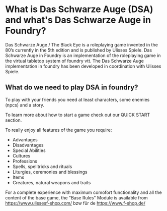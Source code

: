 # What is Das Schwarze Auge (DSA) and what's Das Schwarze Auge in Foundry?  

Das Schwarze Auge / The Black Eye is a roleplaying game invented in the 80’s currently in the 5th edition and is published by Ulisses Spiele.
Das Schwarze Auge in Foundry is an implementation of the roleplaying game in the virtual tabletop system of foundry vtt. The Das Schwarze Auge implementation in foundry has been developed in coordination with Ulisses Spiele.  
 

## What do we need to play DSA in foundry?  
To play with your friends you need at least characters, some enemies (npcs) and a story.

To learn more about how to start a game check out our QUICK START section.

To really enjoy all features of the game you require:
* Advantages
* Disadvantages
* Special Abilities
* Cultures
* Professions
* Spells, spelltricks and rituals
* Liturgies, ceremonies and blessings
* Items
* Creatures, natural weapons and traits
  
For a complete experience with maximum comofort functionality and all the content of the base game, the "Base Rules" Module is available from https://www.ulissesf-shop.com/ bzw für de https://www.f-shop.de/


